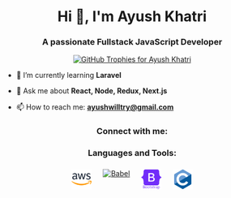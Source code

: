 <h1 align="center">Hi 👋, I'm Ayush Khatri</h1>
<h3 align="center">A passionate Fullstack JavaScript Developer</h3>

<p align="center">
  <a href="https://github.com/ryo-ma/github-profile-trophy">
    <img src="https://github-profile-trophy.vercel.app/?username=ayushnoobb" alt="GitHub Trophies for Ayush Khatri" />
  </a>
</p>

- 🌱 I’m currently learning **Laravel**

- 💬 Ask me about **React, Node, Redux, Next.js**

- 📫 How to reach me: **ayushwilltry@gmail.com**

<h3 align="center">Connect with me:</h3>
<p align="center">
  <!-- Add social media icons/links here if available -->
</p>

<h3 align="center">Languages and Tools:</h3>
<p align="center" style="display: flex; flex-wrap: wrap; gap: 12px; justify-content: center;">
  <a href="https://aws.amazon.com" target="_blank" rel="noreferrer" style="margin: 5px;">
    <img src="https://raw.githubusercontent.com/devicons/devicon/master/icons/amazonwebservices/amazonwebservices-original-wordmark.svg" alt="AWS" width="40" height="40"/>
  </a>
  <a href="https://babeljs.io/" target="_blank" rel="noreferrer" style="margin: 5px;">
    <img src="https://www.vectorlogo.zone/logos/babeljs/babeljs-icon.svg" alt="Babel" width="40" height="40"/>
  </a>
  <a href="https://getbootstrap.com" target="_blank" rel="noreferrer" style="margin: 5px;">
    <img src="https://raw.githubusercontent.com/devicons/devicon/master/icons/bootstrap/bootstrap-plain-wordmark.svg" alt="Bootstrap" width="40" height="40"/>
  </a>
  <a href="https://www.cprogramming.com/" target="_blank" rel="noreferrer" style="margin: 5px;">
    <img src="https://raw.githubusercontent.com/devicons/devicon/master/icons/c/c-original.svg" alt="C" width="40" height="40"/>
  </a>
  <a href="https://cassandra.apache.org
